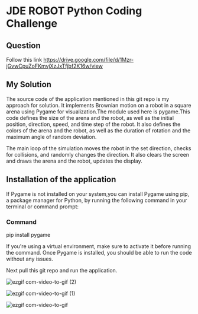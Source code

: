 # JDE ROBOT Python Coding Challenge
## Question
Follow this link https://drive.google.com/file/d/1Mzr-jGvwCpuZoFKmvjXzJxTfjbf2K16w/view

## My Solution
The source code of the application mentioned in this git repo is my approach for solution.
It implements Brownian motion on a robot in a square arena using Pygame for visualization.The module used here is pygame.This code defines the size of the arena and the robot, as well as the initial position, direction, speed, and time step of the robot. It also defines the colors of the arena and the robot, as well as the duration of rotation and the maximum angle of random deviation.

The main loop of the simulation moves the robot in the set direction, checks for collisions, and randomly changes the direction. It also clears the screen and draws the arena and the robot, updates the display.

## Installation of the application
If Pygame is not installed on your system,you can install Pygame using pip, a package manager for Python, by running the following command in your terminal or command prompt:
### Command
pip install pygame

If you're using a virtual environment, make sure to activate it before running the command. Once Pygame is installed, you should be able to run the code without any issues.

Next pull this git repo and run the application.

![ezgif com-video-to-gif (2)](https://user-images.githubusercontent.com/97789856/226162675-f5a1e13b-cdca-4234-96ab-da68c1ffeafd.gif)


![ezgif com-video-to-gif (1)](https://user-images.githubusercontent.com/97789856/226162678-e160c06a-1bdd-4ead-86ae-2bd05f7ae657.gif)


![ezgif com-video-to-gif](https://user-images.githubusercontent.com/97789856/226162687-2e7032ff-7b96-41df-b2e5-2d1c54fb3cae.gif)



